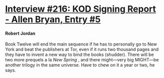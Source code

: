 # [Interview #216: KOD Signing Report - Allen Bryan, Entry #5](https://www.theoryland.com/intvmain.php?i=216#5)

#### Robert Jordan

Book Twelve will end the main sequence if he has to personally go to New York and beat the publishers at Tor, even if it runs two thousand pages and they have to invent a new way to bind the books (shudder). There will be two more prequels a la
*New Spring*
, and there might—very big MIGHT—be another trilogy in the same universe. Have to chew on it a year or two, he says.

